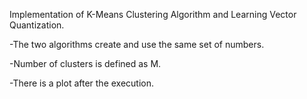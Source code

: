 Implementation of K-Means Clustering Algorithm and Learning Vector Quantization.

-The two algorithms create and use the same set of numbers.

-Number of clusters is defined as M.

-There is a plot after the execution.
